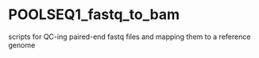 # POOLSEQ1_fastq_to_bam
scripts for QC-ing paired-end fastq files and mapping them to a reference genome
